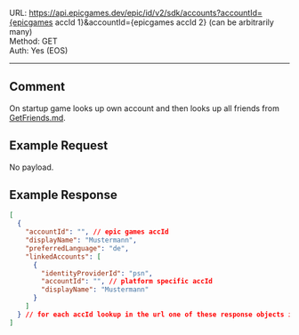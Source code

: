 URL: https://api.epicgames.dev/epic/id/v2/sdk/accounts?accountId={epicgames accId 1}&accountId={epicgames accId 2} (can be arbitrarily many) \
Method: GET \
Auth: Yes (EOS)

---

## Comment
On startup game looks up own account and then looks up all friends from [GetFriends.md](../Friends/GetFriends.md).

## Example Request
No payload.

## Example Response
```json
[
  {
    "accountId": "", // epic games accId
    "displayName": "Mustermann",
    "preferredLanguage": "de",
    "linkedAccounts": [
      {
        "identityProviderId": "psn",
        "accountId": "", // platform specific accId
        "displayName": "Mustermann"
      }
    ]
  } // for each accId lookup in the url one of these response objects in the array
]
```